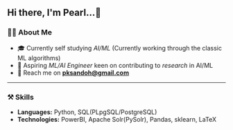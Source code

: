 ## Hi there, I'm **Pearl**...👋

### 🙎‍♀️ About Me
- 🎓 Currently self studying *AI/ML* (Currently working through the classic ML algorithms)
- 🎯 Aspiring *ML/AI Engineer* keen on contributing to *research* in AI/ML
- 📧 Reach me on **pksandoh@gmail.com**

---

### ⚒ Skills
- **Languages:** Python, SQL(PLpgSQL/PostgreSQL)
- **Technologies:** PowerBI, Apache Solr(PySolr), Pandas, sklearn, LaTeX

<!--
**PearlPearl-Pearl/PearlPearl-Pearl** is a ✨ _special_ ✨ repository because its `README.md` (this file) appears on your GitHub profile.

Here are some ideas to get you started:

- 🔭 I’m currently working on ...
- 🌱 I’m currently learning ...
- 👯 I’m looking to collaborate on ...
- 🤔 I’m looking for help with ...
- 💬 Ask me about ...
- 📫 How to reach me: ...
- 😄 Pronouns: ...
- ⚡ Fun fact: ...
-->
